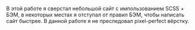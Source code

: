 В этой работе я сверстал небольшой сайт с импользованием SCSS + БЭМ, в некоторых местах я отступал от правил БЭМ, чтобы написать сайт быстрее. В данной работе я не преследовал pixel-perfect вёрстку.
